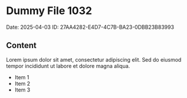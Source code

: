 # Dummy File 1032

Date: 2025-04-03
ID: 27AA4282-E4D7-4C7B-BA23-0DBB23B83993

## Content

Lorem ipsum dolor sit amet, consectetur adipiscing elit.
Sed do eiusmod tempor incididunt ut labore et dolore magna aliqua.

* Item 1
* Item 2
* Item 3

